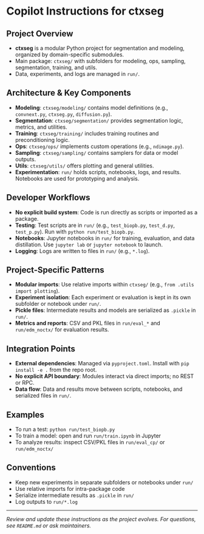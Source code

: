 # Copilot Instructions for ctxseg

## Project Overview
- **ctxseg** is a modular Python project for segmentation and modeling, organized by domain-specific submodules.
- Main package: `ctxseg/` with subfolders for modeling, ops, sampling, segmentation, training, and utils.
- Data, experiments, and logs are managed in `run/`.

## Architecture & Key Components
- **Modeling**: `ctxseg/modeling/` contains model definitions (e.g., `convnext.py`, `ctxseg.py`, `diffusion.py`).
- **Segmentation**: `ctxseg/segmentation/` provides segmentation logic, metrics, and utilities.
- **Training**: `ctxseg/training/` includes training routines and preconditioning logic.
- **Ops**: `ctxseg/ops/` implements custom operations (e.g., `ndimage.py`).
- **Sampling**: `ctxseg/sampling/` contains samplers for data or model outputs.
- **Utils**: `ctxseg/utils/` offers plotting and general utilities.
- **Experimentation**: `run/` holds scripts, notebooks, logs, and results. Notebooks are used for prototyping and analysis.

## Developer Workflows
- **No explicit build system**: Code is run directly as scripts or imported as a package.
- **Testing**: Test scripts are in `run/` (e.g., `test_biopb.py`, `test_d.py`, `test_p.py`). Run with `python run/test_biopb.py`.
- **Notebooks**: Jupyter notebooks in `run/` for training, evaluation, and data distillation. Use `jupyter lab` or `jupyter notebook` to launch.
- **Logging**: Logs are written to files in `run/` (e.g., `*.log`).

## Project-Specific Patterns
- **Modular imports**: Use relative imports within `ctxseg/` (e.g., `from .utils import plotting`).
- **Experiment isolation**: Each experiment or evaluation is kept in its own subfolder or notebook under `run/`.
- **Pickle files**: Intermediate results and models are serialized as `.pickle` in `run/`.
- **Metrics and reports**: CSV and PKL files in `run/eval_*` and `run/edm_noctx/` for evaluation results.

## Integration Points
- **External dependencies**: Managed via `pyproject.toml`. Install with `pip install -e .` from the repo root.
- **No explicit API boundary**: Modules interact via direct imports; no REST or RPC.
- **Data flow**: Data and results move between scripts, notebooks, and serialized files in `run/`.

## Examples
- To run a test: `python run/test_biopb.py`
- To train a model: open and run `run/train.ipynb` in Jupyter
- To analyze results: inspect CSV/PKL files in `run/eval_cp/` or `run/edm_noctx/`

## Conventions
- Keep new experiments in separate subfolders or notebooks under `run/`
- Use relative imports for intra-package code
- Serialize intermediate results as `.pickle` in `run/`
- Log outputs to `run/*.log`

---
_Review and update these instructions as the project evolves. For questions, see `README.md` or ask maintainers._
